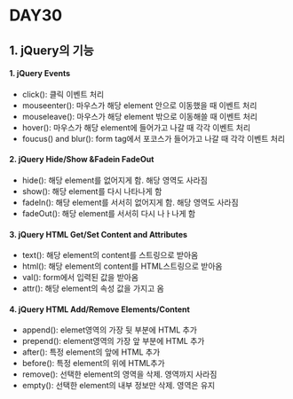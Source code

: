 # DAY30

## 1. jQuery의 기능

#### 1. jQuery Events
* click(): 클릭 이벤트 처리
* mouseenter(): 마우스가 해당 element 안으로 이동했을 때 이벤트 처리
* mouseleave(): 마우스가 해당 element 밖으로 이동해쓸 때 이벤트 처리
* hover(): 마우스가 해당 element에 들어가고 나갈 때 각각 이벤트 처리
* foucus() and blur(): form tag에서 포코스가 들어가고 나갈 때 각각 이벤트 처리

#### 2. jQuery Hide/Show &Fadein FadeOut
* hide(): 해당 element를 없어지게 함. 해당 영역도 사라짐
* show(): 해당 element를 다시 나타나게 함
* fadeIn(): 해당 element를 서서히 없어지게 함. 해당 영역도 사라짐
* fadeOut(): 해당 element를 서서히 다시 나ㅏ나게 함

#### 3. jQuery HTML Get/Set Content and Attributes
* text(): 해당 element의 content를 스트링으로 받아옴
* html(): 해당 element의 content를 HTML스트링으로 받아옴
* val(): form에서 입력된 값을 받아옴
* attr(): 해당 element의 속성 값을 가지고 옴

#### 4. jQuery HTML Add/Remove Elements/Content 
* append(): elemet영역의 가장 뒷 부분에 HTML 추가
* prepend(): element영역의 가장 앞 부분에 HTML 추가
* after(): 특정 element의 앞에 HTML 추가
* before(): 특정 element의 위에 HTML추가
* remove(): 선택한 element의 영역을 삭제. 영역까지 사라짐
* empty(): 선택한 element의 내부 정보만 삭제. 영역은 유지
